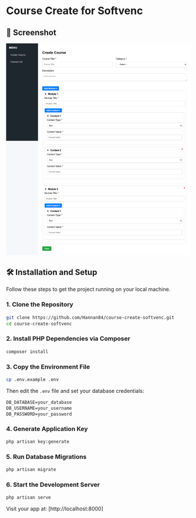 # Course Create for Softvenc

## 📸 Screenshot

![Create Page](screenshots/create_page.png)

## 🛠️ Installation and Setup

Follow these steps to get the project running on your local machine.

### 1. Clone the Repository

```bash
git clone https://github.com/Hannan84/course-create-softvenc.git
cd course-create-softvenc
```

### 2. Install PHP Dependencies via Composer

```bash
composer install
```

### 3. Copy the Environment File

```bash
cp .env.example .env
```

Then edit the `.env` file and set your database credentials:

```env
DB_DATABASE=your_database
DB_USERNAME=your_username
DB_PASSWORD=your_password
```

### 4. Generate Application Key

```bash
php artisan key:generate
```

### 5. Run Database Migrations

```bash
php artisan migrate
```

### 6. Start the Development Server

```bash
php artisan serve
```

Visit your app at: [http://localhost:8000]

